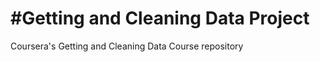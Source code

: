 #Getting and Cleaning Data Project
======================

Coursera's Getting and Cleaning Data Course repository
